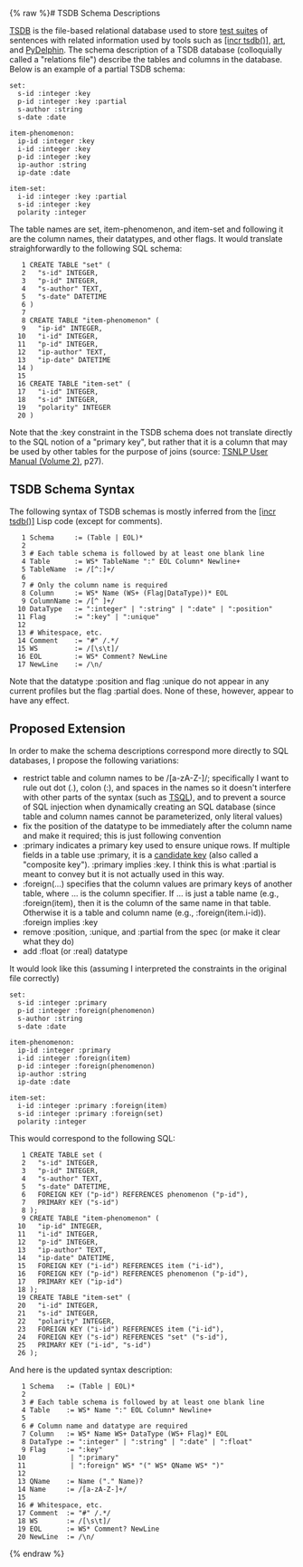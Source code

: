 {% raw %}# TSDB Schema Descriptions

[TSDB](../TsdbTop) is the file-based relational database used to store
[test suites](../ItsdbProfile) of sentences with related information used
by tools such as [\[incr tsdb()\]](http://www.delph-in.net/itsdb),
[art](http://sweaglesw.org/linguistics/libtsdb/art), and
[PyDelphin](PyDelphin). The schema description of a TSDB database
(colloquially called a "relations file") describe the tables and columns
in the database. Below is an example of a partial TSDB schema:

    set:
      s-id :integer :key
      p-id :integer :key :partial
      s-author :string
      s-date :date
    
    item-phenomenon:
      ip-id :integer :key
      i-id :integer :key
      p-id :integer :key
      ip-author :string
      ip-date :date
    
    item-set:
      i-id :integer :key :partial
      s-id :integer :key
      polarity :integer

The table names are set, item-phenomenon, and item-set and following it
are the column names, their datatypes, and other flags. It would
translate straighforwardly to the following SQL schema:

```
   1 CREATE TABLE "set" (
   2   "s-id" INTEGER,
   3   "p-id" INTEGER,
   4   "s-author" TEXT,
   5   "s-date" DATETIME
   6 )
   7 
   8 CREATE TABLE "item-phenomenon" (
   9   "ip-id" INTEGER,
  10   "i-id" INTEGER,
  11   "p-id" INTEGER,
  12   "ip-author" TEXT,
  13   "ip-date" DATETIME
  14 )
  15 
  16 CREATE TABLE "item-set" (
  17   "i-id" INTEGER,
  18   "s-id" INTEGER,
  19   "polarity" INTEGER
  20 )
```

Note that the :key constraint in the TSDB schema does not translate
directly to the SQL notion of a "primary key", but rather that it is a
column that may be used by other tables for the purpose of joins
(source: [TSNLP User Manual (Volume
2)](http://www.delph-in.net/tsnlp/ftp/manual/volume2.ps.gz), p27).

## TSDB Schema Syntax

The following syntax of TSDB schemas is mostly inferred from the [\[incr
tsdb()\]](http://www.delph-in.net/itsdb) Lisp code (except for
comments).

```
   1 Schema     := (Table | EOL)*
   2 
   3 # Each table schema is followed by at least one blank line
   4 Table      := WS* TableName ":" EOL Column* Newline+
   5 TableName  := /[^:]+/
   6 
   7 # Only the column name is required
   8 Column     := WS* Name (WS+ (Flag|DataType))* EOL
   9 ColumnName := /[^ ]+/
  10 DataType   := ":integer" | ":string" | ":date" | ":position"
  11 Flag       := ":key" | ":unique"
  12 
  13 # Whitespace, etc.
  14 Comment    := "#" /.*/
  15 WS         := /[\s\t]/
  16 EOL        := WS* Comment? NewLine
  17 NewLine    := /\n/
```

Note that the datatype :position and flag :unique do not appear in any
current profiles but the flag :partial does. None of these, however,
appear to have any effect.

## Proposed Extension

In order to make the schema descriptions correspond more directly to SQL
databases, I propose the following variations:

- restrict table and column names to be /\[a-zA-Z-\]/; specifically I
want to rule out dot (.), colon (:), and spaces in the names so it
doesn't interfere with other parts of the syntax (such as
[TSQL](../TsqlRfc)), and to prevent a source of SQL injection when
dynamically creating an SQL database (since table and column names
cannot be parameterized, only literal values)
- fix the position of the datatype to be immediately after the column
name and make it required; this is just following convention
- :primary indicates a primary key used to ensure unique rows. If
multiple fields in a table use :primary, it is a [candidate
key](https://en.wikipedia.org/wiki/Candidate_key) (also called a
"composite key"). :primary implies :key. I think this is what
:partial is meant to convey but it is not actually used in this way.
- :foreign(...) specifies that the column values are primary keys of
another table, where ... is the column specifier. If ... is just a
table name (e.g., :foreign(item), then it is the column of the same
name in that table. Otherwise it is a table and column name (e.g.,
:foreign(item.i-id)). :foreign implies :key
- remove :position, :unique, and :partial from the spec (or make it
clear what they do)
- add :float (or :real) datatype

It would look like this (assuming I interpreted the constraints in the
original file correctly)

    set:
      s-id :integer :primary
      p-id :integer :foreign(phenomenon)
      s-author :string
      s-date :date
    
    item-phenomenon:
      ip-id :integer :primary
      i-id :integer :foreign(item)
      p-id :integer :foreign(phenomenon)
      ip-author :string
      ip-date :date
    
    item-set:
      i-id :integer :primary :foreign(item)
      s-id :integer :primary :foreign(set)
      polarity :integer

This would correspond to the following SQL:

```
   1 CREATE TABLE set (
   2   "s-id" INTEGER,
   3   "p-id" INTEGER,
   4   "s-author" TEXT,
   5   "s-date" DATETIME,
   6   FOREIGN KEY ("p-id") REFERENCES phenomenon ("p-id"),
   7   PRIMARY KEY ("s-id")
   8 );
   9 CREATE TABLE "item-phenomenon" (
  10   "ip-id" INTEGER,
  11   "i-id" INTEGER,
  12   "p-id" INTEGER,
  13   "ip-author" TEXT,
  14   "ip-date" DATETIME,
  15   FOREIGN KEY ("i-id") REFERENCES item ("i-id"),
  16   FOREIGN KEY ("p-id") REFERENCES phenomenon ("p-id"),
  17   PRIMARY KEY ("ip-id")
  18 );
  19 CREATE TABLE "item-set" (
  20   "i-id" INTEGER,
  21   "s-id" INTEGER,
  22   "polarity" INTEGER,
  23   FOREIGN KEY ("i-id") REFERENCES item ("i-id"),
  24   FOREIGN KEY ("s-id") REFERENCES "set" ("s-id"),
  25   PRIMARY KEY ("i-id", "s-id")
  26 );
```

And here is the updated syntax description:

```
   1 Schema   := (Table | EOL)*
   2 
   3 # Each table schema is followed by at least one blank line
   4 Table    := WS* Name ":" EOL Column* Newline+
   5 
   6 # Column name and datatype are required
   7 Column   := WS* Name WS+ DataType (WS+ Flag)* EOL
   8 DataType := ":integer" | ":string" | ":date" | ":float"
   9 Flag     := ":key"
  10           | ":primary"
  11           | ":foreign" WS* "(" WS* QName WS* ")"
  12 
  13 QName    := Name ("." Name)?
  14 Name     := /[a-zA-Z-]+/
  15 
  16 # Whitespace, etc.
  17 Comment  := "#" /.*/
  18 WS       := /[\s\t]/
  19 EOL      := WS* Comment? NewLine
  20 NewLine  := /\n/
```
<update date omitted for speed>{% endraw %}